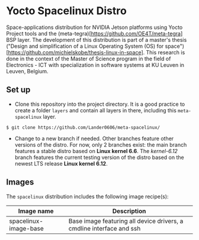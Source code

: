 # Yocto Spacelinux Distro

Space-applications distribution for NVIDIA Jetson platforms using Yocto Project tools and the (meta-tegra)[https://github.com/OE4T/meta-tegra] BSP layer. The development of this distribution is part of a master's thesis ("Design and simplification of a Linux Operating System (OS) for space")[https://github.com/michielskobe/thesis-linux-in-space]. This research is done in the context of the Master of Science program in the field of Electronics - ICT with specialization in software systems at KU Leuven in Leuven, Belgium.

## Set up

- Clone this repository into the project directory. It is a good practice to create a folder `layers` and contain all layers in there, including this `meta-spacelinux` layer.

```
$ git clone https://github.com/Lander0606/meta-spacelinux/
```

- Change to a new branch if needed. Other branches feature other versions of the distro. For now, only 2 branches exist: the main branch features a stable distro based on **Linux kernel 6.6**. The _kernel-6.12_ branch features the current testing version of the distro based on the newest LTS release **Linux kernel 6.12**.

## Images

The `spacelinux` distribution includes the following image recipe(s):

| Image name | Description |
| ---------- | ----------- |
| spacelinux-image-base | Base image featuring all device drivers, a cmdline interface and ssh |